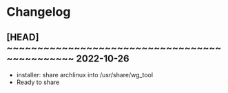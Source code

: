# Changelog

## [HEAD] ~~~~~~~~~~~~~~~~~~~~~~~~~~~~~~~~~~~~~~~~~~~~~~ 2022-10-26
 - installer: share archlinux into /usr/share/wg_tool  
 - Ready to share  

